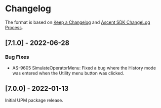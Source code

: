 # Changelog

The format is based on [Keep a Changelog](http://keepachangelog.com/en/1.0.0/) and [Ascent SDK ChangeLog Process](https://igt-developer-docs.atlassian.net/wiki/spaces/AS/pages/81161431/Ascent+SDK+ChangeLog+Process).

## [7.1.0] - 2022-06-28

### Bug Fixes

- AS-9605 SimulateOperatorMenu: Fixed a bug where the History mode was entered when the Utility menu button was clicked.

## [7.0.0] - 2022-01-13

Initial UPM package release.
